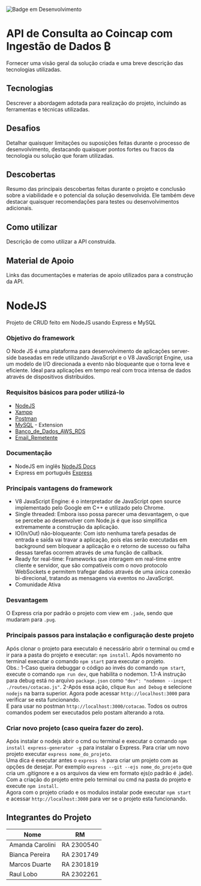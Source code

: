 ![Badge em Desenvolvimento](http://img.shields.io/static/v1?label=STATUS&message=EM%20DESENVOLVIMENTO&color=GREEN&style=for-the-badge)

# API de Consulta ao Coincap com Ingestão de Dados ₿

Fornecer uma visão geral da solução criada  e uma breve descrição das tecnologias utilizadas.

## Tecnologias

Descrever a abordagem adotada para realização do projeto, incluindo as ferramentas e técnicas utilizadas.

## Desafios 

Detalhar quaisquer limitações ou suposições feitas durante o processo de desenvolvimento, destacando quaisquer pontos fortes ou fracos da tecnologia ou solução que foram utilizadas.

## Descobertas

Resumo das principais descobertas feitas durante o projeto e conclusão sobre a viabilidade e o potencial da solução desenvolvida. Ele também deve destacar quaisquer recomendações para testes ou desenvolvimentos adicionais.

## Como utilizar

Descrição de como utilizar a API construída.

## Material de Apoio

Links das documentações e materias de apoio utilizados para a construção da API.

# NodeJS
Projeto de CRUD feito em NodeJS usando Express e MySQL

### Objetivo do framework
O Node JS é uma plataforma para desenvolvimento de aplicações server-side baseadas em rede utilizando JavaScript e o V8 JavaScript Engine, usa um modelo de I/O direcionada a evento não bloqueante que o torna leve e eficiente.
Ideal para aplicações em tempo real com troca intensa de dados através de dispositivos distribuídos.<br>

### Requisitos básicos para poder utilizá-lo
* [NodeJS](https://nodejs.org)
* [Xampp](https://www.apachefriends.org)
* [Postman](https://www.getpostman.com)
* [MySQL](https://database-client.com/#/home) - Extension
* [Banco_de_Dados_AWS_RDS](mba-es25.cwudjjjzg4mm.sa-east-1.rds.amazonaws.com)
* [Email_Remetente](alertabitcoincap@outlook.com)


### Documentação
* NodeJS em inglês [NodeJS Docs](https://nodejs.org/en/docs/)  <br>
* Express em português [Express](http://expressjs.com/pt-br/)

### Principais vantagens do framework
* V8 JavaScript Engine: é o interpretador de JavaScript open source implementado pelo Google em C++ e utilizado pelo Chrome.<br>
* Single threaded: Embora isso possa parecer uma desvantagem, o que se percebe ao desenvolver com Node.js é que isso simplifica extremamente a construção da aplicação. <br>
* IO(In/Out) não-bloqueante: Com isto nenhuma tarefa pesadas de entrada e saída vai travar a aplicação,
pois elas serão executadas em background sem bloquear a aplicação e o retorno de sucesso
ou falha dessas tarefas ocorrem através de uma função de callback.<br>
* Ready for real-time: Frameworks que interagem em real-time entre cliente e servidor, que são compatíveis com o novo protocolo WebSockets 
e permitem trafegar dados através de uma única conexão bi-direcional,
tratando as mensagens via eventos no JavaScript. <br>
* Comunidade Ativa

### Desvantagem
O Express cria por padrão o projeto com view em `.jade`, sendo que mudaram para `.pug`.

### Principais passos para instalação e configuração deste projeto
Após clonar o projeto para executalo é necessário abrir o terminal ou cmd e ir para a pasta do projeto e executar: `npm install`. 
Após novamento no terminal executar o comando `npm start` para executar o projeto. <br>
Obs.: 
    1-Caso queira debuggar o código ao invés do comando `npm start`, execute o comando `npm run dev`, que habilita o nodemon.
        1.1-A instrução para debug está no arquivo `package.json` como ` "dev": "nodemon --inspect ./routes/cotacao.js" `.
    2-Após essa ação, clique `Run and Debug` e selecione `nodejs` na barra superior.
Agora pode acessar `http://localhost:3000` para verificar se esta funcionando. <br>
E para usar no postman `http://localhost:3000/cotacao`.
Todos os outros comandos podem ser executados pelo postam alterando a rota.

### Criar novo projeto (caso queira fazer do zero).
Após instalar o nodejs abrir o cmd ou terminal e executar o comando `npm install express-generator -g` para instalar o Express. 
Para criar um novo projeto executar `express nome_do_projeto`. <br>
Uma dica é executar antes o `express -h` para criar um projeto com as opções de desejar. 
Por exemplo `express --git --ejs nome_do_projeto` que cria um .gitignore e a os arquivos da view em formato ejs(o padrão é .jade). <br>
Com a criação do projeto entre pelo terminal ou cmd na pasta do projeto e execute `npm install`. <br>
Agora com o projeto criado e os modulos instalar pode executar `npm start` e acessar `http://localhost:3000` 
para ver se o projeto esta funcionando.

## Integrantes do Projeto

Nome | RM
----  | --------
Amanda Carolini | RA 2300540 
Bianca Pereira | RA 2301749
Marcos Duarte | RA 2301819
Raul Lobo | RA 2302261